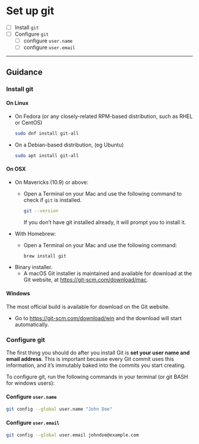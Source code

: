 # Set up git

- [ ] Install `git`
- [ ] Configure `git`
    * [ ] configure `user.name`
    * [ ] configure `user.email`

---

## Guidance

### Install git

#### On Linux
- On Fedora (or any closely-related RPM-based distribution, such as RHEL or CentOS)

    ```bash
    sudo dnf install git-all
    ```

- On a Debian-based distribution, (eg Ubuntu)
    
    ```bash
    sudo apt install git-all
    ```

#### On OSX

- On Mavericks (10.9) or above:
    * Open a Terminal on your Mac and use the following command to check if `git` is installed.
    
        ```bash
        git --version
        ```
        If you don’t have git installed already, it will prompt you to install it.
- With Homebrew: 
    * Open a Terminal on your Mac and use the following command:
    
        ```bash
        brew install git
        ```
- Binary installer. 
    * A macOS Git installer is maintained and available for download at the Git website, at https://git-scm.com/download/mac.


#### Windows

The most official build is available for download on the Git website. 
- Go to https://git-scm.com/download/win and the download will start automatically. 

### Configure git

The first thing you should do after you install Git is **set your user name and email address**. This is important because every Git commit uses this information, and it’s immutably baked into the commits you start creating.

To configure git, run the following commands in your terminal (or git BASH for windows users):

#### Configure `user.name`

```bash
git config --global user.name "John Doe"
```

#### Configure `user.email`

```bash
git config --global user.email johndoe@example.com
```

